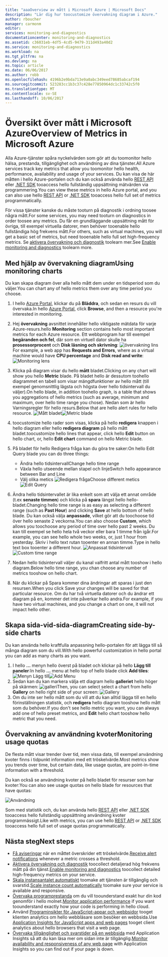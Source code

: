 ```yaml
---
title: "aaaOverview av mått i Microsoft Azure | Microsoft Docs"
description: "Lär dig hur toocustomize övervakning diagram i Azure."
author: rboucher
manager: carmonm
editor: 
services: monitoring-and-diagnostics
documentationcenter: monitoring-and-diagnostics
ms.assetid: c36031eb-4df5-4cd5-9479-311d493a40d2
ms.service: monitoring-and-diagnostics
ms.workload: na
ms.tgt_pltfrm: na
ms.devlang: na
ms.topic: article
ms.date: 06/06/2017
ms.author: robb
ms.openlocfilehash: 4196b2e9bda713e9a0abc349eed78685abcaf194
ms.sourcegitcommit: 523283cc1b3c37c428e77850964dc1c33742c5f0
ms.translationtype: MT
ms.contentlocale: sv-SE
ms.lasthandoff: 10/06/2017
---
```

# <a name="overview-of-metrics-in-microsoft-azure"></a><span data-ttu-id="fbac3-103">Översikt över mått i Microsoft Azure</span><span class="sxs-lookup"><span data-stu-id="fbac3-103">Overview of Metrics in Microsoft Azure</span></span>
<span data-ttu-id="fbac3-104">Alla Azure-tjänster spåra nyckelvärden som gör att du toomonitor hello hälsa, prestanda, tillgänglighet och användning av dina tjänster.</span><span class="sxs-lookup"><span data-stu-id="fbac3-104">All Azure services track key metrics that allow you toomonitor hello health, performance, availability and usage of your services.</span></span> <span data-ttu-id="fbac3-105">Du kan visa de här måtten i hello Azure-portalen och du kan också använda hello [REST API](https://msdn.microsoft.com/library/azure/dn931930.aspx) eller [.NET SDK](http://www.nuget.org/packages/Microsoft.Azure.Management.Monitor) tooaccess hello fullständig uppsättning mätvärden via programmering.</span><span class="sxs-lookup"><span data-stu-id="fbac3-105">You can view these metrics in hello Azure portal, and you can also use hello [REST API](https://msdn.microsoft.com/library/azure/dn931930.aspx) or [.NET SDK](http://www.nuget.org/packages/Microsoft.Azure.Management.Monitor) tooaccess hello full set of metrics programmatically.</span></span>

<span data-ttu-id="fbac3-106">För vissa tjänster kanske du måste tooturn på diagnostik i ordning toosee några mått.</span><span class="sxs-lookup"><span data-stu-id="fbac3-106">For some services, you may need tooturn on diagnostics in order toosee any metrics.</span></span> <span data-ttu-id="fbac3-107">Du får en grundläggande uppsättning mått för övriga, till exempel virtuella datorer, men behöver tooenable hello fullständiga hög frekvens mått.</span><span class="sxs-lookup"><span data-stu-id="fbac3-107">For others, such as virtual machines, you will get a basic set of metrics, but need tooenable hello full set high-frequency metrics.</span></span> <span data-ttu-id="fbac3-108">Se [aktivera övervakning och diagnostik](insights-how-to-use-diagnostics.md) toolearn mer.</span><span class="sxs-lookup"><span data-stu-id="fbac3-108">See [Enable monitoring and diagnostics](insights-how-to-use-diagnostics.md) toolearn more.</span></span>

## <a name="using-monitoring-charts"></a><span data-ttu-id="fbac3-109">Med hjälp av övervakning diagram</span><span class="sxs-lookup"><span data-stu-id="fbac3-109">Using monitoring charts</span></span>
<span data-ttu-id="fbac3-110">Du kan skapa diagram över alla hello mått dem under en tidsperiod som du väljer.</span><span class="sxs-lookup"><span data-stu-id="fbac3-110">You can chart any of hello metrics them over any time period you choose.</span></span>

1. <span data-ttu-id="fbac3-111">I hello [Azure Portal](https://portal.azure.com/), klickar du på **Bläddra**, och sedan en resurs du vill övervaka.</span><span class="sxs-lookup"><span data-stu-id="fbac3-111">In hello [Azure Portal](https://portal.azure.com/), click **Browse**, and then a resource you're interested in monitoring.</span></span>
2. <span data-ttu-id="fbac3-112">Hej **övervakning** avsnittet innehåller hello viktigaste mätdata för varje Azure-resurs.</span><span class="sxs-lookup"><span data-stu-id="fbac3-112">hello **Monitoring** section contains hello most important metrics for each Azure resource.</span></span> <span data-ttu-id="fbac3-113">Ett webbprogram har till exempel **begäranden och fel**, där som en virtuell dator skulle ha **prosessorprocent** och **Disk läsning och skrivning**: ![övervakning lins](./media/insights-how-to-customize-monitoring/Insights_MonitoringChart.png)</span><span class="sxs-lookup"><span data-stu-id="fbac3-113">For example, a web app has **Requests and Errors**, where as a virtual machine would have **CPU percentage** and **Disk read and write**: ![Monitoring lens](./media/insights-how-to-customize-monitoring/Insights_MonitoringChart.png)</span></span>
3. <span data-ttu-id="fbac3-114">Klicka på diagram visar du hello **mått** bladet.</span><span class="sxs-lookup"><span data-stu-id="fbac3-114">Clicking on any chart will show you hello **Metric** blade.</span></span> <span data-ttu-id="fbac3-115">På bladet hello är dessutom toohello diagrammet en tabell som visar mängdfunktioner av hello mått (till exempel genomsnittlig lägsta och högsta över hello tidsintervall du väljer).</span><span class="sxs-lookup"><span data-stu-id="fbac3-115">On hello blade, in addition toohello graph, is a table that shows you aggregations of hello metrics (such as average, minimum and maximum, over hello time range you chose).</span></span> <span data-ttu-id="fbac3-116">Nedan som är hello Varningsregler för hello resurs.</span><span class="sxs-lookup"><span data-stu-id="fbac3-116">Below that are hello alert rules for hello resource.</span></span>
    <span data-ttu-id="fbac3-117">![Mått bladet](./media/insights-how-to-customize-monitoring/Insights_MetricBlade.png)</span><span class="sxs-lookup"><span data-stu-id="fbac3-117">![Metric blade](./media/insights-how-to-customize-monitoring/Insights_MetricBlade.png)</span></span>
4. <span data-ttu-id="fbac3-118">toocustomize hello rader som visas, klicka på hello **redigera** knappen i hello diagram eller hello **redigera diagram** på hello mått bladet.</span><span class="sxs-lookup"><span data-stu-id="fbac3-118">toocustomize hello lines that appear, click hello **Edit** button on hello chart, or, hello **Edit chart** command on hello Metric blade.</span></span>
5. <span data-ttu-id="fbac3-119">På bladet för hello Redigera fråga kan du göra tre saker:</span><span class="sxs-lookup"><span data-stu-id="fbac3-119">On hello Edit Query blade you can do three things:</span></span>
   
   * <span data-ttu-id="fbac3-120">Ändra hello tidsintervall</span><span class="sxs-lookup"><span data-stu-id="fbac3-120">Change hello time range</span></span>
   * <span data-ttu-id="fbac3-121">Växla hello utseende mellan stapel och linje</span><span class="sxs-lookup"><span data-stu-id="fbac3-121">Switch hello appearance between Bar and Line</span></span>
   * <span data-ttu-id="fbac3-122">Välj olika metics ![Redigera fråga](./media/insights-how-to-customize-monitoring/Insights_EditQuery.png)</span><span class="sxs-lookup"><span data-stu-id="fbac3-122">Choose different metics ![Edit Query](./media/insights-how-to-customize-monitoring/Insights_EditQuery.png)</span></span>
6. <span data-ttu-id="fbac3-123">Ändra hello tidsintervallet är lika enkelt som att välja ett annat område (t.ex **senaste timmen**) och klicka på **spara** längst hello hello-bladet.</span><span class="sxs-lookup"><span data-stu-id="fbac3-123">Changing hello time range is as easy as selecting a different range (such as **Past Hour**) and clicking **Save** at hello bottom of hello blade.</span></span> <span data-ttu-id="fbac3-124">Du kan också välja **anpassade**, vilket gör att du toochoose tid över hello senaste 2 veckorna.</span><span class="sxs-lookup"><span data-stu-id="fbac3-124">You can also choose **Custom**, which allows you toochoose any period of time over hello past 2 weeks.</span></span> <span data-ttu-id="fbac3-125">Du kan till exempel se hello hela två veckor eller bara 1 timme från igår.</span><span class="sxs-lookup"><span data-stu-id="fbac3-125">For example, you can see hello whole two weeks, or, just 1 hour from yesterday.</span></span> <span data-ttu-id="fbac3-126">Skriv i hello text rutan tooenter en annan timme.</span><span class="sxs-lookup"><span data-stu-id="fbac3-126">Type in hello text box tooenter a different hour.</span></span>
    <span data-ttu-id="fbac3-127">![Anpassat tidsintervall](./media/insights-how-to-customize-monitoring/Insights_CustomTime.png)</span><span class="sxs-lookup"><span data-stu-id="fbac3-127">![Custom time range](./media/insights-how-to-customize-monitoring/Insights_CustomTime.png)</span></span>
7. <span data-ttu-id="fbac3-128">Nedan hello tidsintervall väljer du kanal valfritt antal mått tooshow i hello diagram.</span><span class="sxs-lookup"><span data-stu-id="fbac3-128">Below hello time range, you chan choose any number of metrics tooshow on hello chart.</span></span>
8. <span data-ttu-id="fbac3-129">När du klickar på Spara kommer dina ändringar att sparas i just den resursen.</span><span class="sxs-lookup"><span data-stu-id="fbac3-129">When you click Save your changes will be saved for that particular resource.</span></span> <span data-ttu-id="fbac3-130">Om du har två virtuella datorer och du ändrar ett diagram på en, kommer det inte påverkar hello andra.</span><span class="sxs-lookup"><span data-stu-id="fbac3-130">For example, if you have two virtual machines, and you change a chart on one, it will not impact hello other.</span></span>

## <a name="creating-side-by-side-charts"></a><span data-ttu-id="fbac3-131">Skapa sida-vid-sida-diagram</span><span class="sxs-lookup"><span data-stu-id="fbac3-131">Creating side-by-side charts</span></span>
<span data-ttu-id="fbac3-132">Du kan använda hello kraftfulla anpassning hello-portalen för att lägga till så många diagram som du vill.</span><span class="sxs-lookup"><span data-stu-id="fbac3-132">With hello powerful customization in hello portal you can add as many charts as you want.</span></span>

1. <span data-ttu-id="fbac3-133">I hello **...**  menyn hello överst på bladet och klickar på hello **Lägg till paneler**:</span><span class="sxs-lookup"><span data-stu-id="fbac3-133">In hello **...** menu at hello top of hello blade click **Add tiles**:</span></span>  
    <span data-ttu-id="fbac3-134">![Menyn Lägg till](./media/insights-how-to-customize-monitoring/Insights_AddMenu.png)</span><span class="sxs-lookup"><span data-stu-id="fbac3-134">![Add Menu](./media/insights-how-to-customize-monitoring/Insights_AddMenu.png)</span></span>
2. <span data-ttu-id="fbac3-135">Sedan kan du kan markera välja ett diagram hello **galleriet** hello höger på skärmen: ![galleri](./media/insights-how-to-customize-monitoring/Insights_Gallery.png)</span><span class="sxs-lookup"><span data-stu-id="fbac3-135">Then, you can select select a chart from hello **Gallery** on hello right side of your screen:  ![Gallery](./media/insights-how-to-customize-monitoring/Insights_Gallery.png)</span></span>
3. <span data-ttu-id="fbac3-136">Om du inte ser hello mått som du vill att du kan alltid lägga till en hello förinställningen statistik, och **redigera** hello diagram tooshow hello mått som du behöver.</span><span class="sxs-lookup"><span data-stu-id="fbac3-136">If you don't see hello metric you want, you can always add one of hello preset metrics, and **Edit** hello chart tooshow hello metric that you need.</span></span>

## <a name="monitoring-usage-quotas"></a><span data-ttu-id="fbac3-137">Övervakning av användning kvoter</span><span class="sxs-lookup"><span data-stu-id="fbac3-137">Monitoring usage quotas</span></span>
<span data-ttu-id="fbac3-138">De flesta mått visar trender över tid, men vissa data, till exempel användning kvoter finns i tidpunkt information med ett tröskelvärde.</span><span class="sxs-lookup"><span data-stu-id="fbac3-138">Most metrics show you trends over time, but certain data, like usage quotas, are point-in-time information with a threshold.</span></span>

<span data-ttu-id="fbac3-139">Du kan också se användning kvoter på hello bladet för resurser som har kvoter:</span><span class="sxs-lookup"><span data-stu-id="fbac3-139">You can also see usage quotas on hello blade for resources that have quotas:</span></span>

![Användning](./media/insights-how-to-customize-monitoring/Insights_UsageChart.png)

<span data-ttu-id="fbac3-141">Som med statistik och, du kan använda hello [REST API](https://msdn.microsoft.com/library/azure/dn931963.aspx) eller [.NET SDK](http://www.nuget.org/packages/Microsoft.Azure.Management.Monitor) tooaccess hello fullständig uppsättning användning kvoter programmässigt.</span><span class="sxs-lookup"><span data-stu-id="fbac3-141">Like with metrics, you can use hello [REST API](https://msdn.microsoft.com/library/azure/dn931963.aspx) or [.NET SDK](http://www.nuget.org/packages/Microsoft.Azure.Management.Monitor) tooaccess hello full set of usage quotas programmatically.</span></span>

## <a name="next-steps"></a><span data-ttu-id="fbac3-142">Nästa steg</span><span class="sxs-lookup"><span data-stu-id="fbac3-142">Next steps</span></span>
* <span data-ttu-id="fbac3-143">[Få aviseringar](insights-receive-alert-notifications.md) när en måttet överskrider ett tröskelvärde.</span><span class="sxs-lookup"><span data-stu-id="fbac3-143">[Receive alert notifications](insights-receive-alert-notifications.md) whenever a metric crosses a threshold.</span></span>
* <span data-ttu-id="fbac3-144">[Aktivera övervakning och diagnostik](insights-how-to-use-diagnostics.md) toocollect detaljerad hög frekvens mått på din tjänst.</span><span class="sxs-lookup"><span data-stu-id="fbac3-144">[Enable monitoring and diagnostics](insights-how-to-use-diagnostics.md) toocollect detailed high-frequency metrics on your service.</span></span>
* <span data-ttu-id="fbac3-145">[Skala instansantalet automatiskt](insights-how-to-scale.md) toomake att tjänsten är tillgänglig och svarstid.</span><span class="sxs-lookup"><span data-stu-id="fbac3-145">[Scale instance count automatically](insights-how-to-scale.md) toomake sure your service is available and responsive.</span></span>
* <span data-ttu-id="fbac3-146">[Övervaka programprestanda](../application-insights/app-insights-azure-web-apps.md) om du vill toounderstand exakt hur din kod genomför i hello molnet.</span><span class="sxs-lookup"><span data-stu-id="fbac3-146">[Monitor application performance](../application-insights/app-insights-azure-web-apps.md) if you want toounderstand exactly how your code is performing in hello cloud.</span></span>
* <span data-ttu-id="fbac3-147">Använd [Programinsikter för JavaScript-appar och webbsidor](../application-insights/app-insights-web-track-usage.md) tooget klienten analytics om hello webbläsare som besöker en webbsida.</span><span class="sxs-lookup"><span data-stu-id="fbac3-147">Use [Application Insights for JavaScript apps and web pages](../application-insights/app-insights-web-track-usage.md) tooget client analytics about hello browsers that visit a web page.</span></span>
* <span data-ttu-id="fbac3-148">[Övervaka tillgänglighet och svarstider på en webbsida](../application-insights/app-insights-monitor-web-app-availability.md) med Application Insights så att du kan läsa mer om sidan inte är tillgänglig.</span><span class="sxs-lookup"><span data-stu-id="fbac3-148">[Monitor availability and responsiveness of any web page](../application-insights/app-insights-monitor-web-app-availability.md) with Application Insights so you can find out if your page is down.</span></span>

